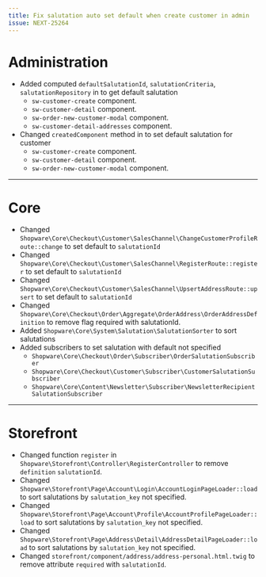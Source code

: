 ```yaml
---
title: Fix salutation auto set default when create customer in admin
issue: NEXT-25264
---
```

# Administration
* Added computed `defaultSalutationId`, `salutationCriteria`, `salutationRepository` in to get default salutation
  * `sw-customer-create` component.
  * `sw-customer-detail` component.
  * `sw-order-new-customer-modal` component.
  * `sw-customer-detail-addresses` component.
* Changed `createdComponent` method in to set default salutation for customer
  * `sw-customer-create` component.
  * `sw-customer-detail` component.
  * `sw-order-new-customer-modal` component.
___
# Core
* Changed `Shopware\Core\Checkout\Customer\SalesChannel\ChangeCustomerProfileRoute::change` to set default to `salutationId`
* Changed `Shopware\Core\Checkout\Customer\SalesChannel\RegisterRoute::register` to set default to `salutationId`
* Changed `Shopware\Core\Checkout\Customer\SalesChannel\UpsertAddressRoute::upsert` to set default to `salutationId`
* Changed `Shopware\Core\Checkout\Order\Aggregate\OrderAddress\OrderAddressDefinition` to remove flag required with salutationId.
* Added `Shopware\Core\System\Salutation\SalutationSorter` to sort salutations
* Added subscribers to set salutation with default not specified
  * `Shopware\Core\Checkout\Order\Subscriber\OrderSalutationSubscriber`
  * `Shopware\Core\Checkout\Customer\Subscriber\CustomerSalutationSubscriber`
  * `Shopware\Core\Content\Newsletter\Subscriber\NewsletterRecipientSalutationSubscriber`
___
# Storefront
* Changed function `register` in `Shopware\Storefront\Controller\RegisterController` to remove `definition` `salutationId`.
* Changed `Shopware\Storefront\Page\Account\Login\AccountLoginPageLoader::load` to sort salutations by `salutation_key` not specified.
* Changed `Shopware\Storefront\Page\Account\Profile\AccountProfilePageLoader::load` to sort salutations by `salutation_key` not specified.
* Changed `Shopware\Storefront\Page\Address\Detail\AddressDetailPageLoader::load` to sort salutations by `salutation_key` not specified.
* Changed `storefront/component/address/address-personal.html.twig` to remove attribute `required` with `salutationId`.
